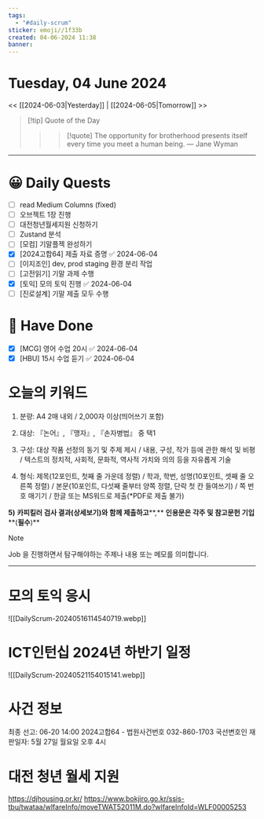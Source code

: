```yaml
---
tags:
  - "#daily-scrum"
sticker: emoji//1f33b
created: 04-06-2024 11:38
banner:
---
```

# Tuesday, 04 June 2024
<< [[2024-06-03|Yesterday]] | [[2024-06-05|Tomorrow]] >>

> [!tip] Quote of the Day  
> > > [!quote] The opportunity for brotherhood presents itself every time you meet a human being.
> — Jane Wyman

---

#  😀 Daily Quests
- [ ] read Medium Columns (fixed)
- [ ] 오브젝트 1장 진행
- [ ] 대전청년월세지원 신청하기
- [ ] Zustand 분석
- [ ] [모컴] 기말플젝 완성하기
- [x] [2024고합64] 제출 자료 증명 ✅ 2024-06-04
- [ ] [이지조인] dev, prod staging 환경 분리 작업
- [ ] [고전읽기] 기말 과제 수행
- [x] [토익] 모의 토익 진행 ✅ 2024-06-04
- [ ] [진로설계] 기말 제출 모두 수행

# 🙂 Have Done
- [x] [MCG] 영어 수업 20시 ✅ 2024-06-04
- [x] [HBU] 15시 수업 듣기 ✅ 2024-06-04

# 오늘의 키워드
1) 분량: A4 2매 내외 / 2,000자 이상(띄어쓰기 포함)

2) 대상: 『논어』, 『맹자』, 『손자병법』 중 택1

3) 구성: 대상 작품 선정의 동기 및 주제 제시 / 내용, 구성, 작가 등에 관한 해석 및 비평 / 텍스트의 정치적, 사회적, 문화적, 역사적 가치와 의의 등을 자유롭게 기술

4) 형식: 제목(12포인트, 첫째 줄 가운데 정렬) / 학과, 학번, 성명(10포인트, 셋째 줄 오른쪽 정렬) / 본문(10포인트, 다섯째 줄부터 양쪽 정렬, 단락 첫 칸 들여쓰기) / 쪽 번호 매기기 / 한글 또는 MS워드로 제출(*PDF로 제출 불가)

**5)** **카피킬러 검사 결과(상세보기)와 함께 제출하고****,** **인용문은 각주 및 참고문헌 기입****(****필수****)**

> [!NOTE]
> Job 을 진행하면서 탐구해야하는 주제나 내용 또는 메모를 의미합니다.


---

# 모의 토익 응시
![[DailyScrum-20240516114540719.webp]]

# ICT인턴십 2024년 하반기 일정
![[DailyScrum-20240521154015141.webp]]

# 사건 정보
최종 선고: 06-20 14:00
2024고합64 - 법원사건번호
032-860-1703
국선변호인
재판일자: 5월 27일 월요일 오후 4시

# 대전 청년 월세 지원
https://djhousing.or.kr/
https://www.bokjiro.go.kr/ssis-tbu/twataa/wlfareInfo/moveTWAT52011M.do?wlfareInfoId=WLF00005253